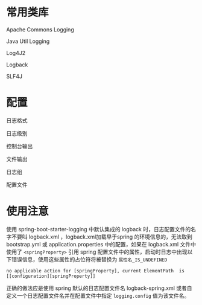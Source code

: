 # 常用类库

Apache Commons Logging

Java Util Logging

Log4J2

Logback

SLF4J

# 配置

日志格式

日志级别

控制台输出

文件输出

日志组

配置文件

# 使用注意

使用 spring-boot-starter-logging 中默认集成的 logback 时，日志配置文件的名字不要叫 logback.xml ，logback.xml加载早于spring 的环境信息的，无法取到 bootstrap.yml 或 application.properties 中的配置，如果在 logback.xml 文件中使用了 `<springProperty>` 引用 spring 配置文件中的属性，启动时日志中出现以下错误信息，使用这些属性的占位符将被替换为 `属性名_IS_UNDEFINED`

```
no applicable action for [springProperty], current ElementPath  is [[configuration][springProperty]]
```

正确的做法应是使用 spring 默认的日志配置文件名 logback-spring.xml 或者自定义一个日志配置文件名并在配置文件中指定 `logging.config` 值为该文件名。

